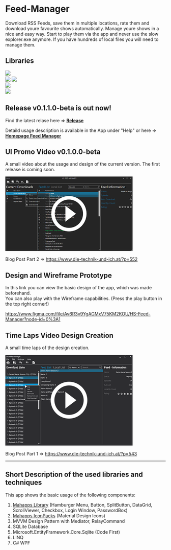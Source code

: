 # Feed-Manager
Download RSS Feeds, save them in multiple locations, rate them and download youre favourite shows automatically.
Manage youre shows in a nice and easy way. Start to play them via the app and never use the slow explorer.exe anymore.
If you have hundreds of local files you will need to manage them.

## Libraries
[![](https://img.shields.io/badge/Feed_Manager-0.1.2.0_beta-green.svg)](https://github.com/JustForFunDeveloper/HS-Feed-Suite) <br/>
[![](https://img.shields.io/badge/MahApps.Metro-2.0.0_alpha0262-blue.svg)](https://github.com/MahApps/MahApps.Metro)
[![](https://img.shields.io/badge/MahApps.Metro.IconPacks-3.0.0_alpha0141-blue.svg)](https://github.com/MahApps/MahApps.Metro.IconPacks) <br/>
![](https://img.shields.io/badge/Microsoft.EntityFrameworkCore.Sqlite.Core-2.2.4-orange.svg) <br/>
![](https://img.shields.io/badge/.NET_Framework-4.6.1-yellow.svg) <br/>

## Release v0.1.1.0-beta is out now!

Find the latest relase here =>
[<b>Release</b>](https://github.com/JustForFunDeveloper/Feed-Manager-WPF-App/releases)

Detaild usage description is available in the App under "Help" or here => [<b>Homepage Feed Manager</b>](https://www.die-technik-und-ich.at/?page_id=557)

## UI Promo Video  v0.1.0.0-beta
A small video about the usage and design of the current version. The first release is coming soon.

[![Promo-Video](./Pictures/Promo-Video.png)](https://www.die-technik-und-ich.at/wp-content/uploads/2019/04/17-18-04-2019_21_01_47.mp4)

Blog Post Part 2 =>
https://www.die-technik-und-ich.at/?p=552

## Design and Wireframe Prototype

In this link you can view the basic design of the app, which was made beforehand. <br/>
You can also play with the Wireframe capabilities. (Press the play button in the top right corner!)

https://www.figma.com/file/Av6R3v9YgAGMxV75KM2KOU/HS-Feed-Manager?node-id=0%3A1

## Time Laps Video Design Creation

A small time laps of the design creation.

[![Design Time Laps](./Pictures/HS-Feed-Manager.png)](http://www.die-technik-und-ich.at/wp-content/uploads/2019/03/HS_final.mp4)

Blog Post Part 1 =>
https://www.die-technik-und-ich.at/?p=543 <br/>

- - - -
## Short Description of the used libraries and techniques
This app shows the basic usage of the following components:

1. [Mahapps Library](https://github.com/MahApps/MahApps.Metro) (Hamburger Menu, Button, SplitButton, DataGrid, ScrollViewer, Checkbox, Login Window, PasswordBox)
2. [Mahapps IconPacks](https://github.com/MahApps/MahApps.Metro.IconPacks) (Material Design Icons)
3. MVVM Design Pattern with Mediator, RelayCommand
4. SQLite Database
5. Microsoft.EntityFramework.Core.Sqlite (Code First)
6. LINQ
7. C# WPF
